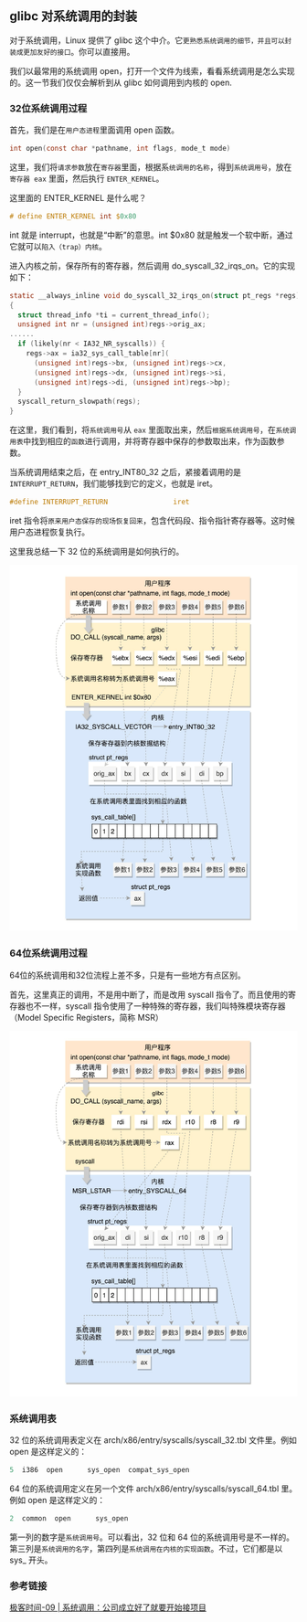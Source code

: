 ## glibc 对系统调用的封装

对于系统调用，Linux 提供了 glibc 这个中介。它`更熟悉系统调用的细节，并且可以封装成更加友好的接口`。你可以直接用。

我们以最常用的系统调用 open，打开一个文件为线索，看看系统调用是怎么实现的。这一节我们仅仅会解析到从 glibc 如何调用到内核的 open.

### 32位系统调用过程

首先，我们是在`用户态进程`里面调用 open 函数。

```c
int open(const char *pathname, int flags, mode_t mode)
```

这里，我们将`请求参数`放在`寄存器`里面，根据系`统调用的名称`，得到`系统调用号`，放在`寄存器 eax` 里面，然后执行 `ENTER_KERNEL`。

这里面的 ENTER_KERNEL 是什么呢？

```c
# define ENTER_KERNEL int $0x80
```

int 就是 interrupt，也就是“中断”的意思。int $0x80 就是触发一个软中断，通过它就可以`陷入（trap）内核`。

进入内核之前，保存所有的寄存器，然后调用 do_syscall_32_irqs_on。它的实现如下：

```c
static __always_inline void do_syscall_32_irqs_on(struct pt_regs *regs)
{
  struct thread_info *ti = current_thread_info();
  unsigned int nr = (unsigned int)regs->orig_ax;
......
  if (likely(nr < IA32_NR_syscalls)) {
    regs->ax = ia32_sys_call_table[nr](
      (unsigned int)regs->bx, (unsigned int)regs->cx,
      (unsigned int)regs->dx, (unsigned int)regs->si,
      (unsigned int)regs->di, (unsigned int)regs->bp);
  }
  syscall_return_slowpath(regs);
}
```

在这里，我们看到，将`系统调用号`从 `eax` 里面取出来，然后`根据系统调用号`，在`系统调用表`中找到相应的`函数`进行调用，并将寄存器中保存的参数取出来，作为函数参数。

当系统调用结束之后，在 entry_INT80_32 之后，紧接着调用的是 `INTERRUPT_RETURN`，我们能够找到它的定义，也就是 iret。

```c
#define INTERRUPT_RETURN                iret
```

iret 指令将`原来用户态保存的现场恢复回来`，包含代码段、指令指针寄存器等。这时候用户态进程恢复执行。

这里我总结一下 32 位的系统调用是如何执行的。

![566299fe7411161bae25b62e7fe20506.jpg](../../_img/566299fe7411161bae25b62e7fe20506.jpg)

### 64位系统调用过程

64位的系统调用和32位流程上差不多，只是有一些地方有点区别。

首先，这里真正的调用，不是用中断了，而是改用 syscall 指令了。而且使用的寄存器也不一样，syscall 指令使用了一种特殊的寄存器，我们叫特殊模块寄存器（Model Specific Registers，简称 MSR）

![566299fe7411161bae25b62e7fe20506.jpg](../../_img/1fc62ab8406c218de6e0b8c7e01fdbd7.jpg)

### 系统调用表

32 位的系统调用表定义在 arch/x86/entry/syscalls/syscall_32.tbl 文件里。例如 open 是这样定义的：

```c
5  i386  open      sys_open  compat_sys_open
```

64 位的系统调用定义在另一个文件 arch/x86/entry/syscalls/syscall_64.tbl 里。例如 open 是这样定义的：

```c
2  common  open      sys_open
```

第一列的数字是`系统调用号`。可以看出，32 位和 64 位的系统调用号是不一样的。第三列是`系统调用的名字`，第四列是`系统调用在内核的实现函数`。不过，它们都是以 sys_ 开头。

### 参考链接

[极客时间-09 | 系统调用：公司成立好了就要开始接项目](https://time.geekbang.org/column/article/90394)